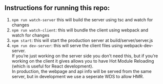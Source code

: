 ## Instructions for running this repo:

1. `npm run watch-server` this will build the server using tsc and watch for changes
2. `npm run watch-client`: this will bundle the client using webpack and watch for changes
3. `npm start`: this will start the production server at build/server/server.js
4. `npm run dev-server`: this will serve the client files using webpack-dev-server.  
If you’re just working on the server side you don’t need this, but if you’re working on the 
client it gives allows you to have Hot Module Reloading (which is useful for React development).  
In production, the webpage and api info will be served from the same server, but in development 
we use a seperate WDS to allow HMR.